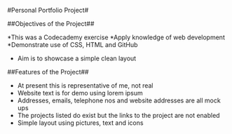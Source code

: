 #Personal Portfolio Project#

##Objectives of the Project##

*This was a Codecademy exercise
*Apply knowledge of web development
*Demonstrate use of CSS, HTML and GitHub
* Aim is to showcase a simple clean layout
  
##Features of the Project##

* At present this is representative of me, not real
* Website text is for demo using lorem ipsum
* Addresses, emails, telephone nos and website addresses are all mock ups
* The projects listed do exist but the links to the project are not enabled
* Simple layout using pictures, text and icons
